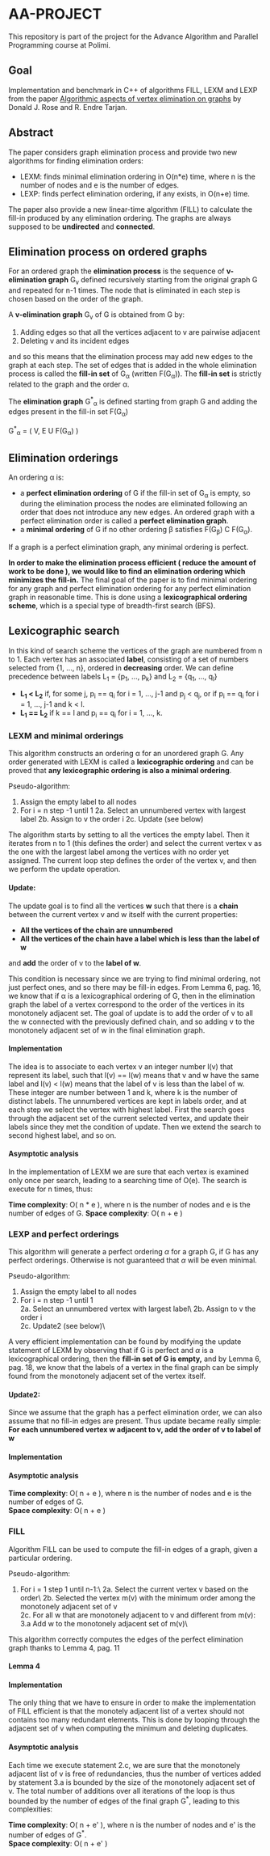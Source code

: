 # AA-PROJECT

This repository is part of the project for the  Advance Algorithm and Parallel Programming course at Polimi. 

## Goal
Implementation and benchmark in C++ of algorithms FILL, LEXM and LEXP from the paper [Algorithmic aspects of vertex elimination on graphs](https://epubs.siam.org/doi/10.1137/0205021) by Donald J. Rose and R. Endre Tarjan.

## Abstract 
The paper considers graph elimination process and provide two new algorithms for finding elimination orders: 

 - LEXM: finds minimal elimination ordering in O(n*e) time, where n is the number of nodes and e is the number of edges.
 - LEXP: finds perfect elimination ordering, if any exists, in O(n+e) time.

The paper also provide a new linear-time algorithm (FILL) to calculate the fill-in produced by any elimination ordering. 
The graphs are always supposed to be **undirected** and **connected**.

## Elimination process on ordered graphs
For an ordered graph the **elimination process** is the sequence of **v-elimination graph** G<sub>v</sub> defined recursively starting from the original graph G and repeated for n-1 times. The node that is eliminated in each step is chosen based on the order of the graph. 

A **v-elimination graph** G<sub>v</sub> of G is obtained from G by: 

 1.  Adding edges so that all the vertices adjacent to v are pairwise adjacent
 2.  Deleting v and its incident edges

and so this means that the elimination process may add new edges to the graph at each step. 
The set of edges that is added in the whole elimination process is called the **fill-in set** of G<sub>α</sub> (written F(G<sub>α</sub>)).
The **fill-in set** is strictly related to the graph and the order α. 

The **elimination graph** G<sup>*</sup><sub>α</sub> is defined starting from graph G and adding the edges present in the fill-in set F(G<sub>α</sub>)

G<sup>*</sup><sub>α</sub> = ( V, E U F(G<sub>α</sub>) ) 

## Elimination orderings
An ordering α is:
 -  a **perfect elimination ordering** of G if the fill-in set of G<sub>α</sub> is empty, so during the elimination process the nodes are eliminated following an order that does not introduce any new edges. An ordered graph with a perfect elimination order is called a **perfect elimination graph**.
 - a **minimal ordering** of G if no other ordering β satisfies F(G<sub>β</sub>) C F(G<sub>α</sub>).

If a graph is a perfect elimination graph, any minimal ordering is perfect.

**In order to make the elimination process efficient ( reduce the amount of work to be done ), we would like to find an elimination ordering which minimizes the fill-in.** 
The final goal of the paper is to find minimal ordering for any graph and perfect elimination ordering for any perfect elimination graph in reasonable time. This is done using a **lexicographical ordering scheme**, which is a special type of breadth-first search (BFS).

## Lexicographic search
In this kind of search scheme the vertices of the graph are numbered from n to 1. Each vertex has an associated **label**, consisting of a set of numbers selected from {1, ..., n}, ordered in **decreasing** order.
We can define precedence between labels L<sub>1</sub> = {p<sub>1</sub>, ..., p<sub>k</sub>} and  L<sub>2</sub> = {q<sub>1</sub>, ..., q<sub>l</sub>}

 - **L<sub>1</sub> < L<sub>2</sub>** if, for some j, p<sub>i</sub> == q<sub>i</sub> for i = 1, ..., j-1 and p<sub>j</sub> < q<sub>j</sub>, or if p<sub>i</sub> == q<sub>i</sub> for i = 1, ..., j-1  and k < l.
 - **L<sub>1</sub> == L<sub>2</sub>** if k == l and p<sub>i</sub> == q<sub>i</sub> for i = 1, ..., k.

### LEXM and minimal orderings

This algorithm constructs an ordering α for an unordered graph G. Any order generated with LEXM is called a **lexicographic ordering** and can be proved that **any lexicographic ordering is also a minimal ordering**.

Pseudo-algorithm: 

 1.  Assign the empty label to all nodes
 2. For i = n step -1 until 1
	 2a. Select an unnumbered vertex with largest label 
	 2b. Assign to v the order i
	 2c. Update (see below)

The algorithm starts by setting to all the vertices the empty label. Then it iterates from n to 1 (this defines the order) and select the current vertex v as the one with the largest label among the vertices with no order yet assigned. The current loop step defines the order of the vertex v, and then we perform the update operation. 

#### Update:
  The update goal is to find all the vertices **w** such that there is a **chain** between the current vertex v and w itself with the current properties: 
  

 - **All the vertices of the chain are unnumbered** 
 - **All the vertices of the chain have a label which is less than the label of w**
 
 and **add** the order of v to the **label of w**.

This condition is necessary since we are trying to find minimal ordering, not just perfect ones, and so there may be fill-in edges. From Lemma 6, pag. 16, we know that if α is a lexicographical ordering of G, then in the elimination graph the label of a vertex correspond to the order of the vertices in its monotonely adjacent set. The goal of update is to add the order of v to all the w connected with the previously defined chain, and so adding v to the monotonely adjacent set of w in the final elimination graph.

#### Implementation
The idea is to associate to each vertex v an integer number l(v) that represent its label, such that l(v) == l(w) means that v and w have the same label and l(v) < l(w) means that the label of v is less than the label of w. These integer are number between 1 and k, where k is the number of distinct labels.
The unnumbered vertices are kept in labels order, and at each step we select the vertex with highest label. 
First the search goes through the adjacent set of the current selected vertex, and update their labels since they met the condition of update. Then we extend the search to second highest label, and so on.

#### Asymptotic analysis
In the implementation of LEXM we are sure that each vertex is examined only once per search, leading to a searching time of O(e). The search is execute for n times, thus:

**Time complexity**: O( n * e ), where n is the number of nodes and e is the number of edges of G.
**Space complexity**: O( n + e )

### LEXP and perfect orderings
This algorithm will generate a perfect ordering $\alpha$ for a graph G, if G has any perfect orderings. Otherwise is not guaranteed that $\alpha$ will be even minimal. 

Pseudo-algorithm: 

 1. Assign the empty label to all nodes
 2. For i = n step -1 until 1\
	 2a. Select an unnumbered vertex with largest label\ 
	 2b. Assign to v the order i\
	 2c. Update2 (see below)\

A very efficient implementation can be found by modifying the update statement of LEXM by observing that if G is perfect and $\alpha$ is a lexicographical ordering, then the **fill-in set of G is empty,** and by Lemma 6, pag. 18, we know that the labels of a vertex in the final graph can be simply found from the monotonely adjacent set of the vertex itself. 

#### Update2:
Since we assume that the graph has a perfect elimination order, we can also assume that no fill-in edges are present. Thus update became really simple: 
**For each unnumbered vertex w adjacent to v, add the order of v to label of w**

#### Implementation

#### Asymptotic analysis

**Time complexity**: O( n + e ), where n is the number of nodes and e is the number of edges of G.\
**Space complexity**: O( n + e )

### FILL

Algorithm FILL can be used to compute the fill-in edges of a graph, given a particular ordering.

Pseudo-algorithm: 

 1. For i = 1 step 1 until n-1:\ 
	 2a. Select the current vertex v based on the order\ 
	 2b. Selected the vertex m(v) with the minimum order among the monotonely adjacent set of v\
	 2c. For all w that are monotonely adjacent to v and different from m(v):\
		 3.a Add w to the monotonely adjacent set of m(v)\

This algorithm correctly computes the edges of the perfect elimination graph thanks to Lemma 4, pag. 11
#### Lemma 4


#### Implementation
The only thing that we have to ensure in order to make the implementation of FILL efficient is that the monotely adjacent list of a vertex should not contains too many redundant elements. This is done by looping through the adjacent set of v when computing the minimum and deleting duplicates.

#### Asymptotic analysis

Each time we execute statement 2.c, we are sure that the monotonely adjacent list of v is free of redundancies, thus the number of vertices added by statement 3.a is bounded by the size of the monotonely adjacent set of v. The total number of additions over all iterations of the loop is thus bounded by the number of edges of the final graph G<sup>*</sup>, leading to this complexities:

**Time complexity**: O( n + e' ), where n is the number of nodes and e' is the number of edges of G<sup>*</sup>.\
**Space complexity**: O( n + e' )
